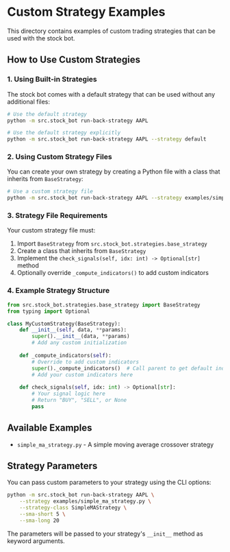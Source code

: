 # Custom Strategy Examples

This directory contains examples of custom trading strategies that can be used with the stock bot.

## How to Use Custom Strategies

### 1. Using Built-in Strategies

The stock bot comes with a default strategy that can be used without any additional files:

```bash
# Use the default strategy
python -m src.stock_bot run-back-strategy AAPL

# Use the default strategy explicitly
python -m src.stock_bot run-back-strategy AAPL --strategy default
```

### 2. Using Custom Strategy Files

You can create your own strategy by creating a Python file with a class that inherits from `BaseStrategy`:

```bash
# Use a custom strategy file
python -m src.stock_bot run-back-strategy AAPL --strategy examples/simple_ma_strategy.py --strategy-class SimpleMAStrategy
```

### 3. Strategy File Requirements

Your custom strategy file must:

1. Import `BaseStrategy` from `src.stock_bot.strategies.base_strategy`
2. Create a class that inherits from `BaseStrategy`
3. Implement the `check_signals(self, idx: int) -> Optional[str]` method
4. Optionally override `_compute_indicators()` to add custom indicators

### 4. Example Strategy Structure

```python
from src.stock_bot.strategies.base_strategy import BaseStrategy
from typing import Optional

class MyCustomStrategy(BaseStrategy):
    def __init__(self, data, **params):
        super().__init__(data, **params)
        # Add any custom initialization
    
    def _compute_indicators(self):
        # Override to add custom indicators
        super()._compute_indicators()  # Call parent to get default indicators
        # Add your custom indicators here
    
    def check_signals(self, idx: int) -> Optional[str]:
        # Your signal logic here
        # Return "BUY", "SELL", or None
        pass
```

## Available Examples

- `simple_ma_strategy.py` - A simple moving average crossover strategy

## Strategy Parameters

You can pass custom parameters to your strategy using the CLI options:

```bash
python -m src.stock_bot run-back-strategy AAPL \
    --strategy examples/simple_ma_strategy.py \
    --strategy-class SimpleMAStrategy \
    --sma-short 5 \
    --sma-long 20
```

The parameters will be passed to your strategy's `__init__` method as keyword arguments.

